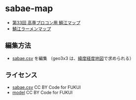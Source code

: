 # sabae-map

- [第33回 高専プロコン用 鯖江マップ](https://codeforkosen.github.io/sabae-map/)
- [鯖江ラーメンマップ](https://codeforkosen.github.io/sabae-map/csvmap.html)

## 編集方法

- [sabae.csv](sabae.csv) を編集 （geo3x3 は、[緯度経度地図](https://fukuno.jig.jp/app/map/latlng/#%E9%AF%96%E6%B1%9F%E5%B8%82)で求められる）

## ライセンス

- [sabae.csv](sabae.csv) CC BY Code for FUKUI
- [model](model) CC BY Code for FUKUI

